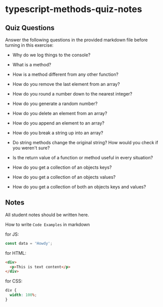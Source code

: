 # typescript-methods-quiz-notes

## Quiz Questions

Answer the following questions in the provided markdown file before turning in this exercise:

- Why do we log things to the console?

- What is a method?

- How is a method different from any other function?

- How do you remove the last element from an array?

- How do you round a number down to the nearest integer?

- How do you generate a random number?

- How do you delete an element from an array?

- How do you append an element to an array?

- How do you break a string up into an array?

- Do string methods change the original string? How would you check if you weren't sure?

- Is the return value of a function or method useful in every situation?

- How do you get a collection of an objects keys?

- How do you get a collection of an objects values?

- How do you get a collection of both an objects keys and values?

## Notes

All student notes should be written here.

How to write `Code Examples` in markdown

for JS:

```javascript
const data = 'Howdy';
```

for HTML:

```html
<div>
  <p>This is text content</p>
</div>
```

for CSS:

```css
div {
  width: 100%;
}
```
